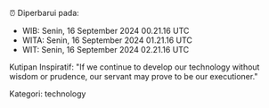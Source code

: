 ⏰ Diperbarui pada:
- WIB: Senin, 16 September 2024 00.21.16 UTC
- WITA: Senin, 16 September 2024 01.21.16 UTC
- WIT: Senin, 16 September 2024 02.21.16 UTC

Kutipan Inspiratif:
"If we continue to develop our technology without wisdom or prudence, our servant may prove to be our executioner."


Kategori: technology

